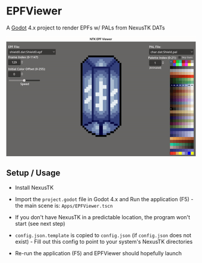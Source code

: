 # EPFViewer

A [Godot](https://godotengine.org/) 4.x project to render EPFs w/
PALs from NexusTK DATs

![EPFViewer](./epfviewer.gif)

## Setup / Usage

* Install NexusTK

* Import the `project.godot` file in Godot 4.x and Run the
application (F5) - the main scene is: `Apps/EPFViewer.tscn`

* If you don't have NexusTK in a predictable location, the program
won't start (see next step)

* `config.json.template` is copied to `config.json` (if
`config.json` does not exist) - Fill out this config to point to
your system's NexusTK directories

* Re-run the application (F5) and EPFViewer should hopefully launch
